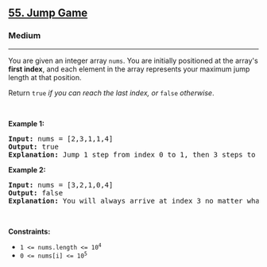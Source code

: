 <h2><a href="https://leetcode.com/problems/jump-game/">55. Jump Game</a></h2><h3>Medium</h3><hr><div><p>You are given an integer array <code>nums</code>. You are initially positioned at the array&#39;s <strong>first index</strong>, and each element in the array represents your maximum jump length at that position.</p>

<p>Return <code>true</code><em> if you can reach the last index, or </em><code>false</code><em> otherwise</em>.</p>

<p>&nbsp;</p>
<p><strong class="example">Example 1:</strong></p>

<pre>
<strong>Input:</strong> nums = [2,3,1,1,4]
<strong>Output:</strong> true
<strong>Explanation:</strong> Jump 1 step from index 0 to 1, then 3 steps to the last index.
</pre>

<p><strong class="example">Example 2:</strong></p>

<pre>
<strong>Input:</strong> nums = [3,2,1,0,4]
<strong>Output:</strong> false
<strong>Explanation:</strong> You will always arrive at index 3 no matter what. Its maximum jump length is 0, which makes it impossible to reach the last index.
</pre>

<p>&nbsp;</p>
<p><strong>Constraints:</strong></p>

<ul>
	<li><code>1 &lt;= nums.length &lt;= 10<sup>4</sup></code></li>
	<li><code>0 &lt;= nums[i] &lt;= 10<sup>5</sup></code></li>
</ul>
</div>